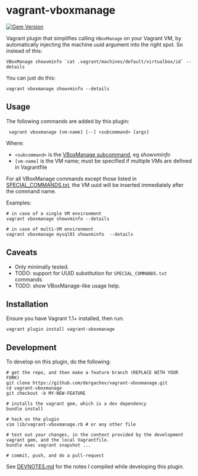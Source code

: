vagrant-vboxmanage
==================================

[![Gem Version](https://badge.fury.io/rb/vagrant-vboxmanage.png)](http://badge.fury.io/rb/vagrant-vboxmanage)

Vagrant plugin that simplifies calling `VBoxManage` on your Vagrant VM, by automatically injecting 
the machine uuid argument into the right spot. So instead of this:

```
VBoxManage showvminfo `cat .vagrant/machines/default/virtualbox/id` --details
```

You can just do this:

```
vagrant vboxmanage showvminfo --details
```

## Usage

The following commands are added by this plugin:

     vagrant vboxmanage [vm-name] [--] <subcommand> [args]

Where:

* `<subcommand>` is the [VBoxManage subcommand](http://www.virtualbox.org/manual/ch08.html), eg *showvminfo*
* `[vm-name]` is the VM name; must be specified if multiple VMs are defined in Vagrantfile

For all VBoxManage commands except those listed in [SPECIAL_COMMANDS.txt](https://github.com/dergachev/vagrant-vboxmanage/blob/master/SPECIAL_COMMANDS.txt), the VM uuid will be inserted immediately after the command name. 

Examples:

    # in case of a single VM environment
    vagrant vboxmanage showvminfo --details
    
    # in case of multi-VM environment
    vagrant vboxmanage mysql01 showvminfo  --details

## Caveats

* Only minimally tested.
* TODO: support for UUID substitution for `SPECIAL_COMMANDS.txt` commands
* TODO: show VBoxManage-like usage help.

## Installation

Ensure you have Vagrant 1.1+ installed, then run:

    vagrant plugin install vagrant-vboxmanage

## Development

To develop on this plugin, do the following:

```
# get the repo, and then make a feature branch (REPLACE WITH YOUR FORK)
git clone https://github.com/dergachev/vagrant-vboxmanage.git
cd vagrant-vboxmanage
git checkout -b MY-NEW-FEATURE

# installs the vagrant gem, which is a dev dependency
bundle install 

# hack on the plugin
vim lib/vagrant-vboxmanage.rb # or any other file

# test out your changes, in the context provided by the development vagrant gem, and the local Vagrantfile.
bundle exec vagrant snapshot ...

# commit, push, and do a pull-request
```

See [DEVNOTES.md](https://github.com/dergachev/vagrant-vboxmanage/blob/master/DEVNOTES.md)
for the notes I compiled while developing this plugin.
